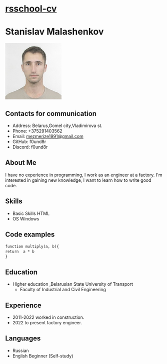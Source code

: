 # [rsschool-cv](https://f0und8r.github.io/rsschool-cv/CV)
# Stanislav Malashenkov
![Мое фото](https://github.com/f0und8r/rsschool-cv/raw/gh-pages/Myfoto.jpg)

## Contacts for communication
* Address: Belarus,Gomel city,Vladimirova st.
* Phone: +375291403562
* Email: mezmerize1991@gmail.com
* GitHub: f0und8r
* Discord: f0und8r 
## About Me
I have no experience in programming, I work as an engineer at a factory.
I'm interested in gaining new knowledge, I want to learn how to write good code.
## Skills
* Basic Skills HTML
* OS Windows
## Code examples
```
function multiply(a, b){
return  a * b
}
```
## Education
* Higher education ,Belarusian State University of Transport
    - Faculty of Industrial and Civil Engineering
## Experience
* 2011-2022 worked in construction.
* 2022 to present factory engineer.
## Languages
* Russian
* English Beginner (Self-study)





